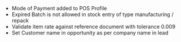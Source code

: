 - Mode of Payment added to POS Profile
- Expired Batch is not allowed in stock entry of type manufacturing / repack
- Validate item rate against reference document with tolerance 0.009
- Set Customer name in opportunity as per company name in lead